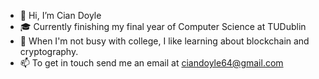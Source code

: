 - 👋 Hi, I’m Cian Doyle
- 🎓 Currently finishing my final year of Computer Science at TUDublin
- 👀 When I'm not busy with college, I like learning about blockchain and cryptography.
- 📫 To get in touch send me an email at ciandoyle64@gmail.com

<!---
doylecian/doylecian is a ✨ special ✨ repository because its `README.md` (this file) appears on your GitHub profile.
You can click the Preview link to take a look at your changes.
--->
